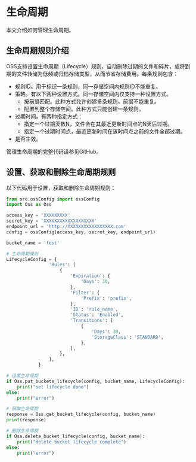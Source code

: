 ﻿# 生命周期

本文介绍如何管理生命周期。

## 生命周期规则介绍
OSS支持设置生命周期（Lifecycle）规则，自动删除过期的文件和碎片，或将到期的文件转储为低频或归档存储类型，从而节省存储费用。每条规则包含：

-   规则ID。用于标识一条规则，同一存储空间内规则ID不能重复。
-   策略。有以下两种设置方式。同一存储空间内仅支持一种设置方式。
    -   按前缀匹配。此种方式允许创建多条规则，前缀不能重复。
    -   配置到整个存储空间。此种方式只能创建一条规则。
-   过期时间。有两种指定方式：
    -   指定一个过期天数N，文件会在其最近更新时间点的N天后过期。
    -   指定一个过期时间点，最近更新时间在该时间点之前的文件全部过期。
-   是否生效。

管理生命周期的完整代码请参见GitHub。


## 设置、获取和删除生命周期规则 

以下代码用于设置，获取和删除生命周期规则：

```python
from src.ossConfig import ossConfig
import Oss as Oss

access_key = 'XXXXXXXXX'
secret_key = 'XXXXXXXXXXXXXXXXXXX'
endpoint_url = 'http://XXXXXXXXXXXXXXXXX.com'
config = ossConfig(access_key, secret_key, endpoint_url)

bucket_name = 'test'

# 生命周期规则
LifecycleConfig = {
                'Rules': [
                    {
                        'Expiration': {
                            'Days': 30,
                        },
                        'Filter': {
                            'Prefix': 'prefix',
                        },
                        'ID': 'rule_name',
                        'Status': 'Enabled',
                        'Transitions': [
                            {
                                'Days': 30,
                                'StorageClass': 'STANDARD',
                            },
                        ],
                    },
                ],
            }

# 设置生命周期
if Oss.put_buckets_lifecycle(config, bucket_name, LifecycleConfig):
    print("set lifecycle done")
else:
    print("error")

# 获取生命周期
response = Oss.get_bucket_lifecycle(config, bucket_name)
print(response)

# 删除生命周期
if Oss.delete_bucket_lifecycle(config, bucket_name):
    print("delete bucket lifecycle complete")
else:
    print("error")
```

